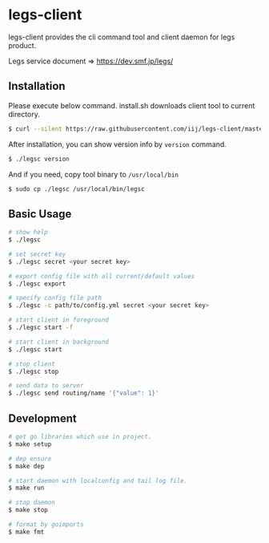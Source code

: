 # legs-client

legs-client provides the cli command tool and client daemon for legs product.

Legs service document => https://dev.smf.jp/legs/

## Installation
Please execute below command. install.sh downloads client tool to current directory.
```bash
$ curl --silent https://raw.githubusercontent.com/iij/legs-client/master/install.sh | sh
```
After installation, you can show version info by `version` command.
```bash
$ ./legsc version
```
And if you need, copy tool binary to `/usr/local/bin`
```bash
$ sudo cp ./legsc /usr/local/bin/legsc
```

## Basic Usage
```bash
# show help
$ ./legsc

# set secret key
$ ./legsc secret <your secret key>

# export config file with all current/default values
$ ./legsc export

# specify config file path
$ ./legsc -c path/to/config.yml secret <your secret key>

# start client in foreground
$ ./legsc start -f

# start client in background
$ ./legsc start

# stop client
$ ./legsc stop

# send data to server
$ ./legsc send routing/name '{"value": 1}'
```

## Development
```bash
# get go libraries which use in project.
$ make setup

# dep ensure
$ make dep

# start daemon with localconfig and tail log file.
$ make run

# stop daemon
$ make stop

# format by goimports
$ make fmt
```
